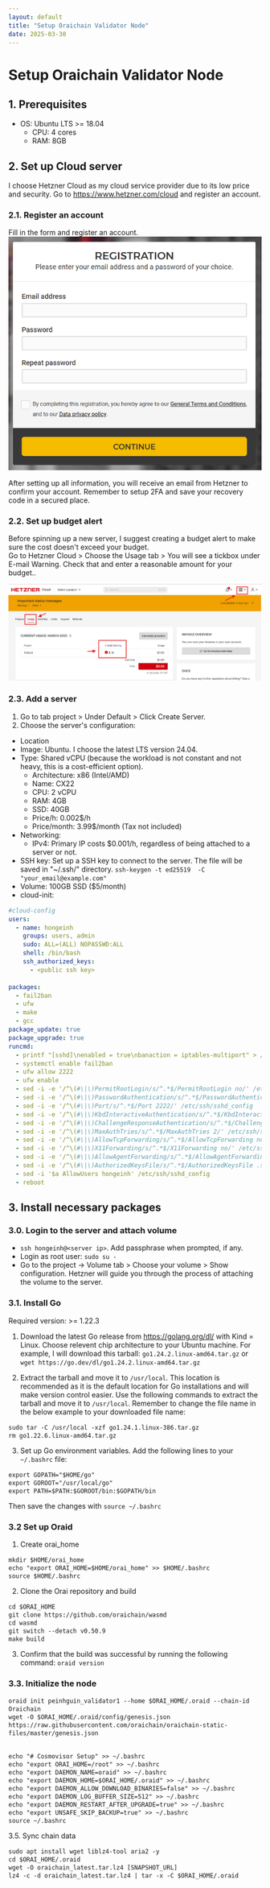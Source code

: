 ```yaml
---
layout: default
title: "Setup Oraichain Validator Node"
date: 2025-03-30
---
```


# Setup Oraichain Validator Node
## 1. Prerequisites
* OS: Ubuntu LTS >= 18.04
    * CPU: 4 cores
    * RAM: 8GB

## 2. Set up Cloud server
I choose Hetzner Cloud as my cloud service provider due to its low price and security. 
Go to https://www.hetzner.com/cloud and register an account.  
### 2.1. Register an account
Fill in the form and register an account. 
![Register a Hetzner account](../images/posts/oraichain-validator/hetzner-register-acc.png)

After setting up all information, you will receive an email from Hetzner to confirm your account. Remember to setup 2FA and save your recovery code in a secured place.  

### 2.2. Set up budget alert
Before spinning up a new server, I suggest creating a budget alert to make sure the cost doesn't exceed your budget.  
Go to Hetzner Cloud > Choose the Usage tab > You will see a tickbox under E-mail Warning. Check that and enter a reasonable amount for your budget..

![Budget alert](../images/posts/oraichain-validator/hetzner-budget-setup.png)

### 2.3. Add a server
1. Go to tab project > Under Default > Click Create Server.
2. Choose the server's configuration:
- Location
- Image: Ubuntu. I choose the latest LTS version 24.04.
- Type: Shared vCPU (because the workload is not constant and not heavy, this is a cost-efficient option). 
    - Architecture: x86 (Intel/AMD)
    - Name: CX22
    - CPU: 2 vCPU
    - RAM: 4GB
    - SSD: 40GB
    - Price/h: 0.002$/h
    - Price/month: 3.99$/month (Tax not included)
- Networking:
    - IPv4: Primary IP costs $0.001/h, regardless of being attached to a server or not.
- SSH key: Set up a SSH key to connect to the server. The file will be saved in "~/.ssh/" directory.
`ssh-keygen -t ed25519  -C "your_email@example.com"`
- Volume: 100GB SSD ($5/month)
- cloud-init:
```yml
#cloud-config
users:
  - name: hongeinh
    groups: users, admin
    sudo: ALL=(ALL) NOPASSWD:ALL
    shell: /bin/bash
    ssh_authorized_keys:
      - <public ssh key>

packages:
  - fail2ban
  - ufw
  - make
  - gcc
package_update: true
package_upgrade: true
runcmd:
  - printf "[sshd]\nenabled = true\nbanaction = iptables-multiport" > /etc/fail2ban/jail.local
  - systemctl enable fail2ban
  - ufw allow 2222
  - ufw enable
  - sed -i -e '/^\(#\|\)PermitRootLogin/s/^.*$/PermitRootLogin no/' /etc/ssh/sshd_config
  - sed -i -e '/^\(#\|\)PasswordAuthentication/s/^.*$/PasswordAuthentication no/' /etc/ssh/sshd_config
  - sed -i -e '/^\(#\|\)Port/s/^.*$/Port 2222/' /etc/ssh/sshd_config
  - sed -i -e '/^\(#\|\)KbdInteractiveAuthentication/s/^.*$/KbdInteractiveAuthentication no/' /etc/ssh/sshd_config
  - sed -i -e '/^\(#\|\)ChallengeResponseAuthentication/s/^.*$/ChallengeResponseAuthentication no/' /etc/ssh/sshd_config
  - sed -i -e '/^\(#\|\)MaxAuthTries/s/^.*$/MaxAuthTries 2/' /etc/ssh/sshd_config
  - sed -i -e '/^\(#\|\)AllowTcpForwarding/s/^.*$/AllowTcpForwarding no/' /etc/ssh/sshd_config
  - sed -i -e '/^\(#\|\)X11Forwarding/s/^.*$/X11Forwarding no/' /etc/ssh/sshd_config
  - sed -i -e '/^\(#\|\)AllowAgentForwarding/s/^.*$/AllowAgentForwarding no/' /etc/ssh/sshd_config
  - sed -i -e '/^\(#\|\)AuthorizedKeysFile/s/^.*$/AuthorizedKeysFile .ssh\/authorized_keys/' /etc/ssh/sshd_config
  - sed -i '$a AllowUsers hongeinh' /etc/ssh/sshd_config
  - reboot
```

## 3. Install necessary packages
### 3.0. Login to the server and attach volume
- `ssh hongeinh@<server ip>`. Add passphrase when prompted, if any. 
- Login as root user: `sudo su -`
- Go to the project -> Volume tab > Choose your volume > Show configuration. Hetzner will guide you through the process of attaching the volume to the server.

### 3.1. Install Go 
Required version: >= 1.22.3

1. Download the latest Go release from https://golang.org/dl/ with Kind = Linux. Choose relevent chip architecture to your Ubuntu machine. For example, I will download this tarball: `go1.24.2.linux-amd64.tar.gz` 
or `wget https://go.dev/dl/go1.24.2.linux-amd64.tar.gz`


2. Extract the tarball and move it to `/usr/local`. This location is recommended as it is the default location for Go installations and will make version control easier. Use the following commands to extract the tarball and move it to `/usr/local`. Remember to change the file name in the below example to your downloaded file name:
```
sudo tar -C /usr/local -xzf go1.24.1.linux-386.tar.gz
rm go1.22.6.linux-amd64.tar.gz
```

3. Set up Go environment variables. Add the following lines to your `~/.bashrc` file:
```
export GOPATH="$HOME/go"
export GOROOT="/usr/local/go"
export PATH=$PATH:$GOROOT/bin:$GOPATH/bin
```

Then save the changes with `source ~/.bashrc`

### 3.2 Set up Oraid
1. Create orai_home
```
mkdir $HOME/orai_home
echo "export ORAI_HOME=$HOME/orai_home" >> $HOME/.bashrc
source $HOME/.bashrc
```

2. Clone the Orai repository and build
```
cd $ORAI_HOME
git clone https://github.com/oraichain/wasmd
cd wasmd
git switch --detach v0.50.9
make build
```
3. Confirm that the build was successful by running the following command: `oraid version`

### 3.3. Initialize the node
```
oraid init peinhguin_validator1 --home $ORAI_HOME/.oraid --chain-id Oraichain  
wget -O $ORAI_HOME/.oraid/config/genesis.json https://raw.githubusercontent.com/oraichain/oraichain-static-files/master/genesis.json
```

```

echo "# Cosmovisor Setup" >> ~/.bashrc
echo "export ORAI_HOME=/root" >> ~/.bashrc
echo "export DAEMON_NAME=oraid" >> ~/.bashrc
echo "export DAEMON_HOME=$ORAI_HOME/.oraid" >> ~/.bashrc
echo "export DAEMON_ALLOW_DOWNLOAD_BINARIES=false" >> ~/.bashrc
echo "export DAEMON_LOG_BUFFER_SIZE=512" >> ~/.bashrc
echo "export DAEMON_RESTART_AFTER_UPGRADE=true" >> ~/.bashrc
echo "export UNSAFE_SKIP_BACKUP=true" >> ~/.bashrc
source ~/.bashrc
```

3.5. Sync chain data
```
sudo apt install wget liblz4-tool aria2 -y
cd $ORAI_HOME/.oraid
wget -O oraichain_latest.tar.lz4 [SNAPSHOT_URL]
lz4 -c -d oraichain_latest.tar.lz4 | tar -x -C $ORAI_HOME/.oraid
```